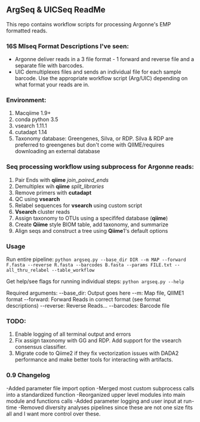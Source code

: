 
## ArgSeq & UICSeq ReadMe
This repo contains workflow scripts for processing Argonne's EMP formatted reads.

### 16S MIseq Format Descriptions I've seen:
- Argonne deliver reads in a 3 file format - 1 forward and reverse file and a separate file with barcodes.
- UIC demultiplexes files and sends an individual file for each sample barcode.
Use the appropriate workflow script (Arg/UIC) depending on what format your reads are in.

### Environment:
1. Macqiime 1.9+
2. conda python 3.5
3. vsearch 1.11.1
4. cutadapt 1.14
5. Taxonomy database: Greengenes, Silva, or RDP. Silva & RDP are preferred to greengenes but don't come with QIIME/requires downloading an external database

### Seq processing workflow using subprocess for Argonne reads:
1. Pair Ends with **qiime** *join_paired_ends*
2. Demultiplex wih **qiime** *split_libraries*
3. Remove primers with **cutadapt**
4. QC using **vsearch**
5. Relabel sequences for **vsearch** using custom script
6. **Vsearch** cluster reads
7. Assign taxonomy to OTUs using a specififed database (**qiime**)
8. Create **Qiime** style BIOM table, add taxonomy, and summarize
9. Align seqs and construct a tree using **Qiime**1's default options

### Usage
Run entire pipeline:
`python argseq.py --base_dir DIR --m MAP --forward F.fasta --reverse R.fasta --barcodes B.fasta --params FILE.txt --all_thru_relabel --table_workflow`

Get help/see flags for running individual steps:
`python argseq.py --help`

Required arguments:
--base_dir: Output goes here
--m: Map file, QIIME1 format
--forward: Forward Reads in correct format (see format descriptions)
--reverse: Reverse Reads...
--barcodes: Barcode file


### TODO:
1. Enable logging of all terminal output and errors
2. Fix assign taxonomy with GG and RDP. Add support for the vsearch consensus classifier.
4. Migrate code to Qiime2 if they fix vectorization issues with DADA2 performance and make better tools for interacting with artifacts.

### 0.9 Changelog
-Added parameter file import option
-Merged most custom subprocess calls into a standardized function
-Reorganized upper level modules into main module and functions calls
-Added parameter logging and user input at run-time
-Removed diversity analyses pipelines since these are not one size fits all and I want more control over these.
